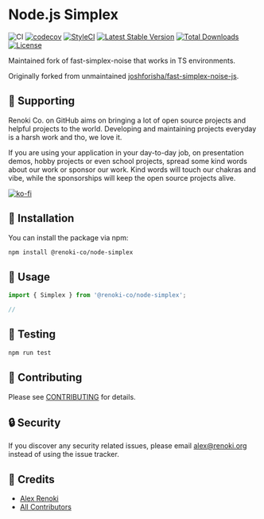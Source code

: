 Node.js Simplex
===============

![CI](https://github.com/renoki-co/node-simplex/workflows/CI/badge.svg?branch=master)
[![codecov](https://codecov.io/gh/renoki-co/node-simplex/branch/master/graph/badge.svg)](https://codecov.io/gh/renoki-co/node-simplex/branch/master)
[![StyleCI](https://github.styleci.io/repos/~styleci_code~/shield?branch=master)](https://github.styleci.io/repos/~styleci_code~)
[![Latest Stable Version](https://img.shields.io/github/package-json/v/renoki-co/node-simplex)](https://www.npmjs.com/package/@renoki-co/node-simplex)
[![Total Downloads](https://img.shields.io/npm/dt/@renoki-co/node-simplex)](https://www.npmjs.com/package/@renoki-co/node-simplex)
[![License](https://img.shields.io/npm/l/@renoki-co/node-simplex)](https://www.npmjs.com/package/@renoki-co/node-simplex)

Maintained fork of fast-simplex-noise that works in TS environments.

Originally forked from unmaintained [joshforisha/fast-simplex-noise-js](https://github.com/joshforisha/fast-simplex-noise-js).

## 🤝 Supporting

Renoki Co. on GitHub aims on bringing a lot of open source projects and helpful projects to the world. Developing and maintaining projects everyday is a harsh work and tho, we love it.

If you are using your application in your day-to-day job, on presentation demos, hobby projects or even school projects, spread some kind words about our work or sponsor our work. Kind words will touch our chakras and vibe, while the sponsorships will keep the open source projects alive.

[![ko-fi](https://www.ko-fi.com/img/githubbutton_sm.svg)](https://ko-fi.com/R6R42U8CL)

## 🚀 Installation

You can install the package via npm:

```bash
npm install @renoki-co/node-simplex
```

## 🙌 Usage

```js
import { Simplex } from '@renoki-co/node-simplex';

//
```

## 🐛 Testing

``` bash
npm run test
```

## 🤝 Contributing

Please see [CONTRIBUTING](CONTRIBUTING.md) for details.

## 🔒  Security

If you discover any security related issues, please email alex@renoki.org instead of using the issue tracker.

## 🎉 Credits

- [Alex Renoki](https://github.com/rennokki)
- [All Contributors](../../contributors)
